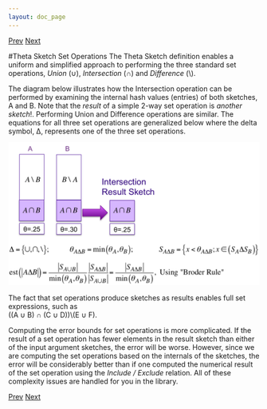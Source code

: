 ```yaml
---
layout: doc_page
---
```

[Prev](/docs/ThetaSketch1.html)
[Next](/docs/ThetaSketch3.html)

#Theta Sketch Set Operations
The Theta Sketch definition enables a uniform and simplified approach to performing the three standard set operations, <i>Union</i> (&#8746;), <i>Intersection</i> (&#8745;) and <i>Difference</i> (\\).

The diagram below illustrates how the Intersection operation can be performed by examining the internal hash values (entries) of both sketches, A and B.  Note that the <i>result</i> of a simple 2-way set operation is <i>another sketch</i>!.  Performing Union and Difference operations are similar.  The equations for all three set operations are generalized below where the delta symbol, &Delta;, represents one of the three set operations.

<img class="ds-img" src="/docs/img/ThetaSetOps.png" alt="ThetaSetOps" />

The fact that set operations produce sketches as results enables full set expressions, such as<br>
 ((A &#8746; B) &#8745; (C &#8746; D))\\(E &#8746; F).

Computing the error bounds for set operations is more complicated.  If the result of a set operation has fewer elements in the result sketch than either of the input argument sketches, the error will be worse.  However, since we are computing the set operations based on the internals of the sketches, the error will be considerably better than if one computed the numerical result of the set operation using the <i>Include / Exclude</i> relation.  All of these complexity issues are handled for you in the library.


[Prev](/docs/ThetaSketch1.html)
[Next](/docs/ThetaSketch3.html)
